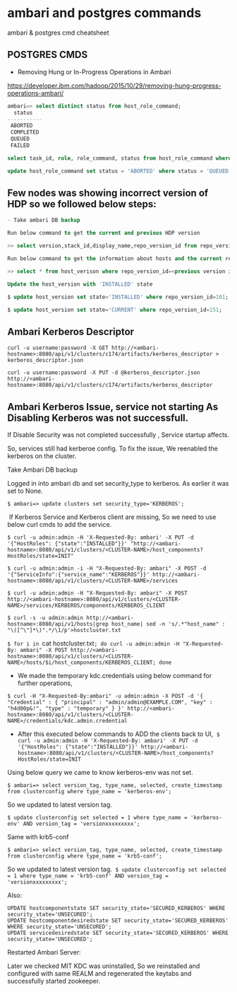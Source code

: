# ambari and postgres commands
ambari &amp; postgres cmd cheatsheet

## POSTGRES CMDS

* Removing Hung or In-Progress Operations in Ambari

https://developer.ibm.com/hadoop/2015/10/29/removing-hung-progress-operations-ambari/

```sql
ambari=> select distinct status from host_role_command;
  status   
-----------
 ABORTED
 COMPLETED
 QUEUED
 FAILED
```

```sql
select task_id, role, role_command, status from host_role_command where status = 'QUEUED';
```

```sql
update host_role_command set status = 'ABORTED' where status = 'QUEUED';
```

## Few nodes was showing incorrect version of HDP so we followed below steps: 

```sql
- Take ambari DB backup 

Run below command to get the current and previous HDP version 

>> select version,stack_id,display_name,repo_version_id from repo_version; 

Run below command to get the information about hosts and the current repo info for hosts 

>> select * from host_verison where repo_version_id=<previous version id>; 

Update the host_version with 'INSTALLED' state 

$ update host_version set state='INSTALLED' where repo_version_id=101;

$ update host_version set state='CURRENT' where repo_version_id=151; 
```

## Ambari Kerberos Descriptor

`curl -u username:password -X GET http://<ambari-hostname>:8080/api/v1/clusters/c174/artifacts/kerberos_descriptor > kerberos_descriptor.json`

`curl -u username:password -X PUT -d @kerberos_descriptor.json http://<ambari-hostname>:8080/api/v1/clusters/c174/artifacts/kerberos_descriptor`

## Ambari Kerberos Issue, service not starting As Disabling Kerberos was not successfull.


If Disable Security was not completed successfully , Service startup affects.

So, services still had kerberoe config. To fix the issue, We reenabled the kerberos on the cluster.

Take Ambari DB backup

Logged in into ambari db and set security_type to kerberos. As earlier it was set to None. 

`$ ambari=> update clusters set security_type='KERBEROS';`

​ If Kerberos Service and Kerberos client are missing, So we need to use below curl cmds to add the service.


`$ curl -u admin:admin -H 'X-Requested-By: ambari' -X PUT -d '{"HostRoles": {"state":"INSTALLED"}}' "http://<ambari-hostname>:8080/api/v1/clusters/<CLUSTER-NAME>/host_components?HostRoles/state=INIT"`

`$ curl -u admin:admin -i -H "X-Requested-By: ambari" -X POST -d '{"ServiceInfo":{"service_name":"KERBEROS"}}' http://<ambari-hostname>:8080/api/v1/clusters/<CLUSTER-NAME>/services`

`$ curl -u admin:admin -H "X-Requested-By: ambari" -X POST http://<ambari-hostname>:8080/api/v1/clusters/<CLUSTER-NAME>/services/KERBEROS/components/KERBEROS_CLIENT`

`$ curl -s -u admin:admin http://<ambari-hostname>:8080/api/v1/hosts|grep host_name| sed -n 's/.*"host_name" : "\([^\"]*\)".*/\1/p'>hostcluster.txt`

`$ for i in `cat hostcluster.txt`; do curl -u admin:admin -H "X-Requested-By: ambari" -X POST http://<ambari-hostname>:8080/api/v1/clusters/<CLUSTER-NAME>/hosts/$i/host_components/KERBEROS_CLIENT; done `

- We made the temporary kdc.credentials using below command for further operations,

`$ curl -H "X-Requested-By:ambari" -u admin:admin -X POST -d '{ "Credential" : { "principal" : "admin/admin@EXAMPLE.COM", "key" : "h4d00p&!", "type" : "temporary" } }' http://<ambari-hostname>:8080/api/v1/clusters/<CLUSTER-NAME>/credentials/kdc.admin.credential `

- After this executed below commands to ADD the clients back to UI, 
`$ curl -u admin:admin -H 'X-Requested-By: ambari' -X PUT -d '{"HostRoles": {"state":"INSTALLED"}}' http://<ambari-hostname>:8080/api/v1/clusters/<CLUSTER-NAME>/host_components?HostRoles/state=INIT `


Using below query we came to know kerberos-env was not set. 

`$ ambari=> select version_tag, type_name, selected, create_timestamp from clusterconfig where type_name = 'kerberos-env'; `

So we updated to latest version tag. 

`$ update clusterconfig set selected = 1 where type_name = 'kerberos-env' AND version_tag = 'versionxxxxxxxxx';`

Same with krb5-conf 

`$ ambari=> select version_tag, type_name, selected, create_timestamp from clusterconfig where type_name = 'krb5-conf'; `

So we updated to latest version tag. 
`$ update clusterconfig set selected = 1 where type_name = 'krb5-conf' AND version_tag = 'versionxxxxxxxxx'; `

Also: 
```ambari=>
UPDATE hostcomponentstate SET security_state='SECURED_KERBEROS' WHERE security_state='UNSECURED';
UPDATE hostcomponentdesiredstate SET security_state='SECURED_KERBEROS' WHERE security_state='UNSECURED';
UPDATE servicedesiredstate SET security_state='SECURED_KERBEROS' WHERE security_state='UNSECURED';
```

Restarted Ambari Server:

Later we checked MIT KDC was uninstalled, So we reinstalled and configured with same REALM and regenerated the keytabs and successfully started zookeeper.
